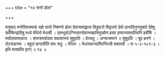 +++
title = "१४ सत्तो होता"

+++

मनुष्वत् मनोरिवास्माकं यज्ञे सत्तो निषण्णो होता देवानामाह्वाता विदुष्टरो विद्वत्तरो देवो दानादिगुणयुक्तो देवेषु सर्वेष्विन्द्रादिषु मध्ये मेधिरो मेधावी । एवम्भूतोऽग्निस्तान्देवानच्छाभिमुख्येन हव्या हव्यान्यस्मदीयानि हवींषि । मर्यादायामाकारः । शास्त्रमर्यादया यथाशास्त्रं सुषूदति । प्रेरयतु । अन्यत्समानं ॥ सुषूदति । षूद क्षरणे । लेट्यडागमः । बहुलं छन्दसीति शपः श्लुः । मेधिरः । मेधारथाभ्यामिरनिरचौ वक्तव्यौ । पा ५-२-१०९-३ । इति मत्वर्थीय इरन् ॥ १४ ॥